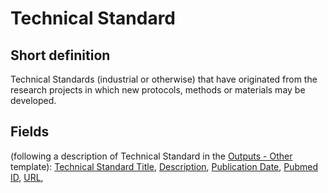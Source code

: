 # Technical Standard
## Short definition
Technical Standards (industrial or otherwise) that have originated from the research projects in which new protocols, methods or materials may be developed.
## Fields
(following a description of Technical Standard in the [Outputs - Other](../Templates/Outputs%20-%20Other.md) template):
[Technical Standard Title](../Object-Fields/Technical%20Standard/Technical%20Standard%20Title.md),
[Description](../Object-Fields/Technical%20Standard/Description.md),
[Publication Date](../Object-Fields/Technical%20Standard/Publication%20Date.md),
[Pubmed ID](../Object-Fields/Technical%20Standard/Pubmed%20ID.md),
[URL](../Object-Fields/Technical%20Standard/URL.md),
